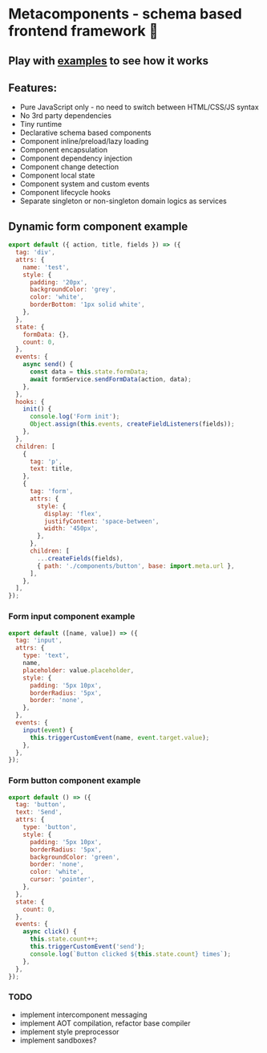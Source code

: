 # Metacomponents - schema based frontend framework 🧱

## Play with [examples](https://github.com/metarhia/metacomponents/tree/main/examples) to see how it works

## Features:

- Pure JavaScript only - no need to switch between HTML/CSS/JS syntax
- No 3rd party dependencies
- Tiny runtime
- Declarative schema based components
- Component inline/preload/lazy loading
- Component encapsulation
- Component dependency injection
- Component change detection
- Component local state
- Component system and custom events
- Component lifecycle hooks
- Separate singleton or non-singleton domain logics as services

## Dynamic form component example

```js
export default ({ action, title, fields }) => ({
  tag: 'div',
  attrs: {
    name: 'test',
    style: {
      padding: '20px',
      backgroundColor: 'grey',
      color: 'white',
      borderBottom: '1px solid white',
    },
  },
  state: {
    formData: {},
    count: 0,
  },
  events: {
    async send() {
      const data = this.state.formData;
      await formService.sendFormData(action, data);
    },
  },
  hooks: {
    init() {
      console.log('Form init');
      Object.assign(this.events, createFieldListeners(fields));
    },
  },
  children: [
    {
      tag: 'p',
      text: title,
    },
    {
      tag: 'form',
      attrs: {
        style: {
          display: 'flex',
          justifyContent: 'space-between',
          width: '450px',
        },
      },
      children: [
        ...createFields(fields),
        { path: './components/button', base: import.meta.url },
      ],
    },
  ],
});
```

### Form input component example

```js
export default ([name, value]) => ({
  tag: 'input',
  attrs: {
    type: 'text',
    name,
    placeholder: value.placeholder,
    style: {
      padding: '5px 10px',
      borderRadius: '5px',
      border: 'none',
    },
  },
  events: {
    input(event) {
      this.triggerCustomEvent(name, event.target.value);
    },
  },
});
```

### Form button component example

```js
export default () => ({
  tag: 'button',
  text: 'Send',
  attrs: {
    type: 'button',
    style: {
      padding: '5px 10px',
      borderRadius: '5px',
      backgroundColor: 'green',
      border: 'none',
      color: 'white',
      cursor: 'pointer',
    },
  },
  state: {
    count: 0,
  },
  events: {
    async click() {
      this.state.count++;
      this.triggerCustomEvent('send');
      console.log(`Button clicked ${this.state.count} times`);
    },
  },
});
```

### TODO

- implement intercomponent messaging
- implement AOT compilation, refactor base compiler
- implement style preprocessor
- implement sandboxes?
